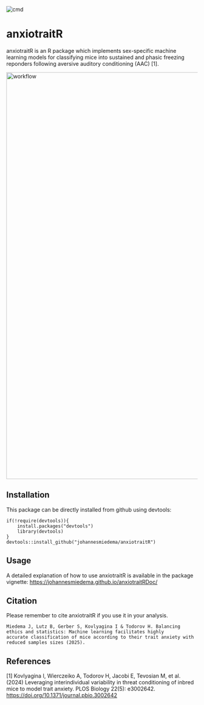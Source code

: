 ![cmd](https://github.com/johannesmiedema/FreezerClassifier/actions/workflows/R-CMD-check.yaml/badge.svg)

# anxiotraitR
anxiotraitR is an R package which implements sex-specific machine learning models for classifying mice into sustained and phasic freezing reponders following aversive auditory conditioning (AAC) [1]. 

<img width="1070" alt="workflow" src="https://github.com/johannesmiedema/FreezerClassifier/assets/105965619/23cf17b1-947c-490f-8a56-8ee37016cca4">

## Installation
This package can be directly installed from github using devtools:
```
if(!require(devtools)){
    install.packages("devtools")
    library(devtools)
}
devtools::install_github("johannesmiedema/anxiotraitR")
```

## Usage 
A detailed explanation of how to use anxiotraitR is available in the package vignette: https://johannesmiedema.github.io/anxiotraitRDoc/ 

## Citation
Please remember to cite anxiotraitR if you use it in your analysis.

```
Miedema J, Lutz B, Gerber S, Kovlyagina I & Todorov H. Balancing ethics and statistics: Machine learning facilitates highly
accurate classification of mice according to their trait anxiety with reduced samples sizes (2025).
```

## References 
[1] Kovlyagina I, Wierczeiko A, Todorov H, Jacobi E, Tevosian M, et al. (2024) Leveraging interindividual variability in threat conditioning of inbred mice to model trait anxiety. PLOS Biology 22(5): e3002642. https://doi.org/10.1371/journal.pbio.3002642
